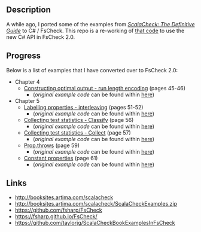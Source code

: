 
## Description

A while ago, I ported some of the examples from [_ScalaCheck: The Definitive Guide_](http://www.artima.com/shop/scalacheck) to C# / FsCheck. This repo is a re-working of [that code](https://github.com/taylorjg/ScalaCheckBookExamplesInFsCheck) to use the new C# API in FsCheck 2.0.

## Progress

Below is a list of examples that I have converted over to FsCheck 2.0:

* Chapter 4
    * [Constructing optimal output - run length encoding](https://github.com/taylorjg/ScalaCheckBookExamplesInFsCheck2/tree/master/ScalaCheckBookExamplesInFsCheck2/Chapter4/RunLengthEncoding) (pages 45-46)
        * (_original example code_ can be found within [here](http://booksites.artima.com/scalacheck/examples/html/ch04.html#sec6))    
* Chapter 5
    * [Labelling properties - interleaving](https://github.com/taylorjg/ScalaCheckBookExamplesInFsCheck2/tree/master/ScalaCheckBookExamplesInFsCheck2/Chapter5/Interleaving) (pages 51-52)
        * (_original example code_ can be found within [here](http://booksites.artima.com/scalacheck/examples/html/ch05.html#sec1))    
    * [Collecting test statistics - Classify](https://github.com/taylorjg/ScalaCheckBookExamplesInFsCheck2/blob/master/ScalaCheckBookExamplesInFsCheck2/Chapter5/ClassifyingTestStatistics.cs) (page 56)  
        * (_original example code_ can be found within [here](http://booksites.artima.com/scalacheck/examples/html/ch05.html#sec1))
    * [Collecting test statistics - Collect](https://github.com/taylorjg/ScalaCheckBookExamplesInFsCheck2/blob/master/ScalaCheckBookExamplesInFsCheck2/Chapter5/CollectingTestStatistics.cs) (page 57)  
        * (_original example code_ can be found within [here](http://booksites.artima.com/scalacheck/examples/html/ch05.html#sec1))    
    * [Prop.throws](https://github.com/taylorjg/ScalaCheckBookExamplesInFsCheck2/blob/master/ScalaCheckBookExamplesInFsCheck2/Chapter5/Throws.cs) (page 59)
        * (_original example code_ can be found within [here](http://booksites.artima.com/scalacheck/examples/html/ch05.html#sec2))    
    * [Constant properties](https://github.com/taylorjg/ScalaCheckBookExamplesInFsCheck2/blob/master/ScalaCheckBookExamplesInFsCheck2/Chapter5/ConstantProperties.cs)  (page 61)  
        * (_original example code_ can be found within [here](http://booksites.artima.com/scalacheck/examples/html/ch05.html#sec2))
     
## Links

* http://booksites.artima.com/scalacheck
* http://booksites.artima.com/scalacheck/ScalaCheckExamples.zip
* https://github.com/fsharp/FsCheck
* https://fsharp.github.io/FsCheck/
* https://github.com/taylorjg/ScalaCheckBookExamplesInFsCheck
